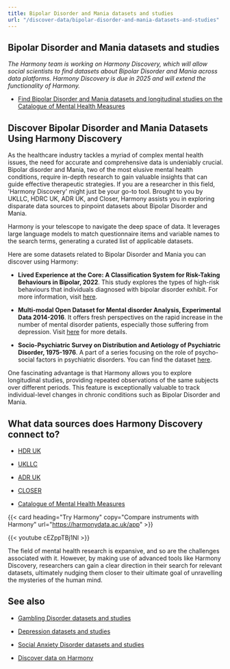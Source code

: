 ```yaml
---
title: Bipolar Disorder and Mania datasets and studies
url: "/discover-data/bipolar-disorder-and-mania-datasets-and-studies"
---
```


## Bipolar Disorder and Mania datasets and studies

*The Harmony team is working on Harmony Discovery, which will allow social scientists to find datasets about Bipolar Disorder and Mania across data platforms. Harmony Discovery is due in 2025 and will extend the functionality of Harmony.*

* [Find Bipolar Disorder and Mania datasets and longitudinal studies on the Catalogue of Mental Health Measures](https://www.cataloguementalhealth.ac.uk/?content=search&query=Topic:bipolar+disorder+and+mania)

## Discover Bipolar Disorder and Mania Datasets Using Harmony Discovery

As the healthcare industry tackles a myriad of complex mental health issues, the need for accurate and comprehensive data is undeniably crucial. Bipolar disorder and Mania, two of the most elusive mental health conditions, require in-depth research to gain valuable insights that can guide effective therapeutic strategies. If you are a researcher in this field, 'Harmony Discovery' might just be your go-to tool. Brought to you by UKLLC, HDRC UK, ADR UK, and Closer, Harmony assists you in exploring disparate data sources to pinpoint datasets about Bipolar Disorder and Mania. 

Harmony is your telescope to navigate the deep space of data. It leverages large language models to match questionnaire items and variable names to the search terms, generating a curated list of applicable datasets. 

Here are some datasets related to Bipolar Disorder and Mania you can discover using Harmony:

- **Lived Experience at the Core: A Classification System for Risk-Taking Behaviours in Bipolar, 2022**. This study explores the types of high-risk behaviours that individuals diagnosed with bipolar disorder exhibit. For more information, visit [here](https://reshare.ukdataservice.ac.uk/857253). 

- **Multi-modal Open Dataset for Mental disorder Analysis, Experimental Data 2014-2016**. It offers fresh perspectives on the rapid increase in the number of mental disorder patients, especially those suffering from depression. Visit [here](https://reshare.ukdataservice.ac.uk/854301) for more details.

- **Socio-Psychiatric Survey on Distribution and Aetiology of Psychiatric Disorder, 1975-1976**. A part of a series focusing on the role of psycho-social factors in psychiatric disorders. You can find the dataset [here](https://explore.ukllc.ac.uk/resources/1086).

One fascinating advantage is that Harmony allows you to explore longitudinal studies, providing repeated observations of the same subjects over different periods. This feature is exceptionally valuable to track individual-level changes in chronic conditions such as Bipolar Disorder and Mania. 


## What data sources does Harmony Discovery connect to?

* [HDR UK](https://www.healthdatagateway.org/)

* [UKLLC](https://explore.ukllc.ac.uk)

* [ADR UK](https://www.adruk.org/data-access/data-catalogue/)

* [CLOSER](https://closer.ac.uk/)

* [Catalogue of Mental Health Measures](https://www.cataloguementalhealth.ac.uk/)

{{< card heading="Try Harmony" copy="Compare instruments with Harmony" url="https://harmonydata.ac.uk/app" >}}

{{< youtube cEZppTBj1NI >}}


The field of mental health research is expansive, and so are the challenges associated with it. However, by making use of advanced tools like Harmony Discovery, researchers can gain a clear direction in their search for relevant datasets, ultimately nudging them closer to their ultimate goal of unravelling the mysteries of the human mind.

## See also

* [Gambling Disorder datasets and studies](/discover-data/gambling-disorder-datasets-and-studies)

* [Depression datasets and studies](/discover-data/depression-datasets-and-studies)

* [Social Anxiety Disorder datasets and studies](/discover-data/social-anxiety-disorder-datasets-and-studies)

* [Discover data on Harmony](/discover-data/)